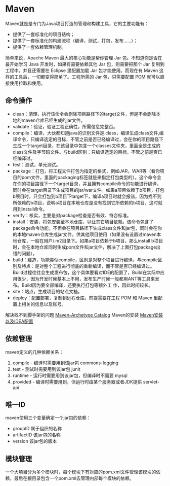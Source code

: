 # Maven

Maven就是是专门为Java项目打造的管理和构建工具，它的主要功能有：

* 提供了一套标准化的项目结构；
* 提供了一套标准化的构建流程（编译，测试，打包，发布……）；
* 提供了一套依赖管理机制。

简单来说，Apache Maven 最大的核心功能是帮你管理 Jar 包。不知道你是否在最开始学习 Java 开发时，如果有需要依赖其他 Jar 包，则需要把那个 Jar 复制到工程中，并且还需要在 Eclipse 里配置加载 Jar 包才能使用。而现在有 Maven 这样的工具后，一切都变得简单了。工程所需的 Jar 包，只需要配置 POM 就可以直接使用拉取和使用。

## 命令操作

* clean：清理，执行该命令会删除项目路径下的target文件，但是不会删除本地的maven仓库已经生成的jar文件。
* validate：验证，验证工程正确性，所需信息完整否。
* compile：编译，大伙都知道java的识别文件是.class，编译生成class文件,编译命令，只编译选定的目标，不管之前是否已经编译过，会在你的项目路径下生成一个target目录，在该目录中包含一个classes文件夹，里面全是生成的class文件及字节码文件。与build区别：只编译选定的目标，不管之前是否已经编译过。
* test：测试，单元测试。
* package：打包，将工程文件打包为指定的格式，例如JAR，WAR等（看你项目的pom文件，里面的packaging标签就是来指定打包类型的）。这个命令会在你的项目路径下一个target目录，并且拥有compile命令的功能进行编译，同时会在target目录下生成项目的jar/war文件。如果a项目依赖于b项目，打包b项目时，只会打包到b项目下target下，编译a项目时就会报错，因为找不到所依赖的b项目，说明a项目在本地仓库是没有找到它所依赖的b项目，这时就用到install命令。
* verify：核实，主要是对package检查是否有效、符合标准。
* install：安装，将包安装至本地仓库，以让其它项目依赖。该命令包含了package命令功能，不但会在项目路径下生成class文件和jar包，同时会在你的本地maven仓库生成jar文件，供其他项目使用（如果没有设置过maven本地仓库，一般在用户/.m2目录下。如果a项目依赖于b项目，那么install b项目时，会在本地仓库同时生成pom文件和jar文件，解决了上面打包package出错的问题）。
* build：建造，功能类似compile，区别是对整个项目进行编译。与compile区别及特点：是对整个工程进行彻底的重新编译，而不管是否已经编译过。Build过程往往会生成发布包，这个具体要看对IDE的配置了，Build在实际中应用很少，因为开发时候基本上不用，发布生产时候一般都用ANT等工具来发布。Build因为要全部编译，还要执行打包等额外工 作，因此时间较长。
* site：站点，生成项目的站点文档。
* deploy：配置部署，复制到远程仓库。前提需要在工程 POM 和 Maven 里配置上相关的信息以及账号。

解决找不到脚手架的问题 [Maven-Archetype Catalog](https://blog.csdn.net/tjsahwj/article/details/84836861)
Maven的安装 [Maven安装以及IDEA配置](https://blog.csdn.net/weixin_45573560/article/details/133003556)

## 依赖管理

maven定义的几种依赖关系：

1. compile - 编译时需要用到该jar包 commons-logging
2. test - 测试时需要用到该jar包  junit
3. runtime - 运行时需要用到该jar包，但编译时不需要  mysql
4. provided - 编译时需要用到，但运行时由某个服务器或者JDK提供  servlet-api

## 唯一ID

maven使用三个变量确定一个jar包的依赖：

* groupID 属于组织的名称
* artifactID 该jar包的名称
* version 该jar包的版本

## 模块管理

一个大项目分为多个模块时，每个模块下有对应的pom.xml文件管理该模块的依赖，最后在根目录包含一个pom.xml去管理内部每个模块的依赖。
